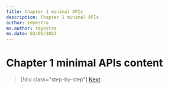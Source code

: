 ```yaml
---
title: Chapter 1 minimal APIs 
description: Chapter 1 minimal APIs 
author: tdykstra
ms.author: tdykstra
ms.date: 02/01/2023
---
```


# Chapter 1 minimal APIs content

>[!div class="step-by-step"]
>[Next](chapter2.md)
